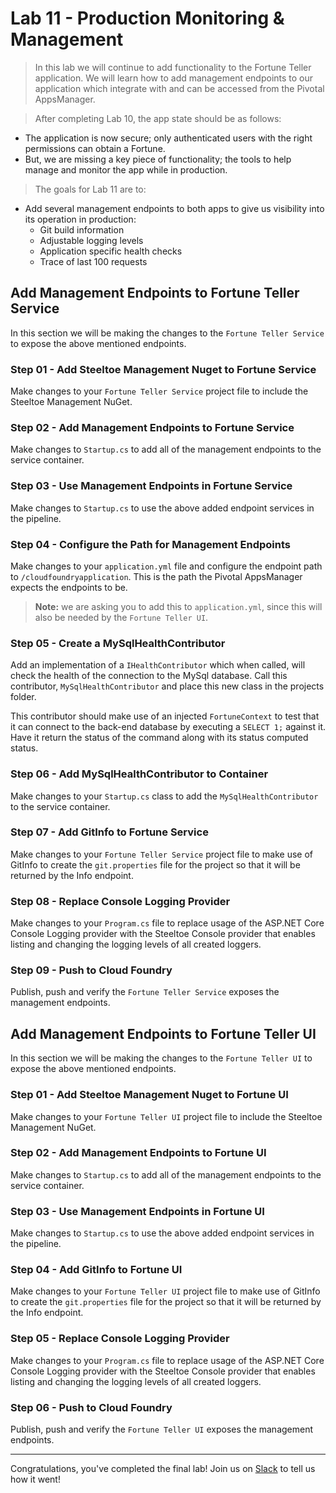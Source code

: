 # Lab 11 - Production Monitoring & Management

>In this lab we will continue to add functionality to the Fortune Teller application. We will learn how to add management endpoints to our application which integrate with and can be accessed from the Pivotal AppsManager.

>After completing Lab 10, the app state should be as follows:

* The application is now secure; only authenticated users with the right permissions can obtain a Fortune.
* But, we are missing a key piece of functionality; the tools to help manage and monitor the app while in production.

>The goals for Lab 11 are to:

* Add several management endpoints to both apps to give us visibility into its operation in production:
  * Git build information
  * Adjustable logging levels
  * Application specific health checks
  * Trace of last 100 requests

## Add Management Endpoints to Fortune Teller Service

In this section we will be making the changes to the `Fortune Teller Service` to expose the above mentioned endpoints.

### Step 01 - Add Steeltoe Management Nuget to Fortune Service

Make changes to your `Fortune Teller Service` project file to include the Steeltoe Management NuGet.

### Step 02 - Add Management Endpoints to Fortune Service

Make changes to `Startup.cs` to add all of the management endpoints to the service container.

### Step 03 - Use Management Endpoints in Fortune Service

Make changes to `Startup.cs` to use the above added endpoint services in the pipeline.

### Step 04 - Configure the Path for Management Endpoints

Make changes to your `application.yml` file and configure the endpoint path to `/cloudfoundryapplication`. This is the path the Pivotal AppsManager expects the endpoints to be.

>**Note:** we are asking you to add this to `application.yml`, since this will also be needed by the `Fortune Teller UI`.

### Step 05 - Create a MySqlHealthContributor

Add an implementation of a `IHealthContributor` which when called, will check the health of the connection to the MySql database. Call this contributor, `MySqlHealthContributor` and place this new class in the projects folder.

This contributor should make use of an injected `FortuneContext` to test that it can connect to the back-end database by executing a `SELECT 1;` against it.  Have it return the status of the command along with its status computed status.

### Step 06 - Add MySqlHealthContributor to Container

Make changes to your `Startup.cs` class to add the `MySqlHealthContributor` to the service container.

### Step 07 - Add GitInfo to Fortune Service

Make changes to your `Fortune Teller Service` project file to make use of GitInfo to create the `git.properties` file for the project so that it will be returned by the Info endpoint.

### Step 08 - Replace Console Logging Provider

Make changes to your `Program.cs` file to replace usage of the ASP.NET Core Console Logging provider with the Steeltoe Console provider that enables listing and changing the logging levels of all created loggers.

### Step 09 - Push to Cloud Foundry

Publish, push and verify the `Fortune Teller Service` exposes the management endpoints.

## Add Management Endpoints to Fortune Teller UI

In this section we will be making the changes to the `Fortune Teller UI` to expose the above mentioned endpoints.

### Step 01 - Add Steeltoe Management Nuget to Fortune UI

Make changes to your `Fortune Teller UI` project file to include the Steeltoe Management NuGet.

### Step 02 - Add Management Endpoints to Fortune UI

Make changes to `Startup.cs` to add all of the management endpoints to the service container.

### Step 03 - Use Management Endpoints in Fortune UI

Make changes to `Startup.cs` to use the above added endpoint services in the pipeline.

### Step 04 - Add GitInfo to Fortune UI

Make changes to your `Fortune Teller UI` project file to make use of GitInfo to create the `git.properties` file for the project so that it will be returned by the Info endpoint.

### Step 05 - Replace Console Logging Provider

Make changes to your `Program.cs` file to replace usage of the ASP.NET Core Console Logging provider with the Steeltoe Console provider that enables listing and changing the logging levels of all created loggers.

### Step 06 - Push to Cloud Foundry

Publish, push and verify the `Fortune Teller UI` exposes the management endpoints.

---
Congratulations, you've completed the final lab! Join us on [Slack](https://slack.steeltoe.io) to tell us how it went!